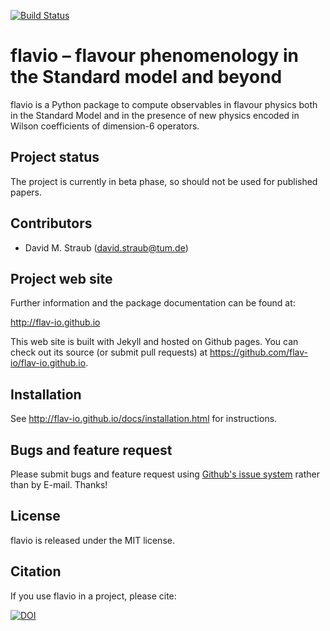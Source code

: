 <a href="https://travis-ci.org/flav-io/flavio">![Build Status](https://travis-ci.org/flav-io/flavio.svg?branch=master)</a>

# flavio – flavour phenomenology in the Standard model and beyond

flavio is a Python package to compute observables in flavour physics both in
the Standard Model and in the presence of new physics encoded in Wilson
coefficients of dimension-6 operators.

## Project status

The project is currently in beta phase, so should not be used for published
papers.

## Contributors

- David M. Straub (<david.straub@tum.de>)

## Project web site

Further information and the package documentation can be found at:

http://flav-io.github.io

This web site is built with Jekyll and hosted on Github pages. You can check
out its source (or submit pull requests) at https://github.com/flav-io/flav-io.github.io.

## Installation

See http://flav-io.github.io/docs/installation.html for instructions.

## Bugs and feature request

Please submit bugs and feature request using
[Github's issue system](https://github.com/flav-io/flavio/issues) rather than
by E-mail. Thanks!

## License

flavio is released under the MIT license.

## Citation

If you use flavio in a project, please cite:

[![DOI](https://zenodo.org/badge/doi/10.5281/zenodo.59955.svg)](http://dx.doi.org/10.5281/zenodo.59955)

